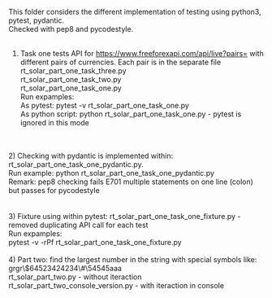 This folder considers the different implementation of testing using python3, pytest, pydantic. <br/>
Checked with pep8 and pycodestyle.<br/>
<br/>
1) Task one tests API for https://www.freeforexapi.com/api/live?pairs= with different pairs of currencies. Each pair is in the separate file<br/>
rt_solar_part_one_task_three.py<br/>
rt_solar_part_one_task_two.py<br/>
rt_solar_part_one_task_one.py<br/>
Run expamples:<br/>
As pytest: pytest -v rt_solar_part_one_task_one.py<br/>
As python script: python rt_solar_part_one_task_one.py - pytest is ignored in this mode<br/>
<br/>
<br/>
2) Checking with pydantic is implemented within: rt_solar_part_one_task_one_pydantic.py.<br/>
Run example: python rt_solar_part_one_task_one_pydantic.py<br/>
Remark: pep8 checking fails E701 multiple statements on one line (colon) but passes for pycodestyle<br/>
<br/>
<br/>
3) Fixture using within pytest: rt_solar_part_one_task_one_fixture.py - removed duplicating API call for each test<br/>
Run expamples:<br/>
pytest -v -rPf rt_solar_part_one_task_one_fixture.py
<br/>
<br/>
4) Part two: find the largest number in the string with special symbols like: grgr\$64523424234\#\54545aaa<br/>
rt_solar_part_two.py - without iteraction<br/>
rt_solar_part_two_console_version.py - with iteraction in console<br/>